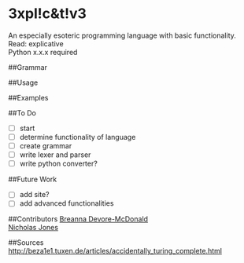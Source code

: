 3xpl!c&t!v3 
===========

An especially esoteric programming language with basic functionality.
Read: explicative  
Python x.x.x required  

##Grammar

##Usage

##Examples

##To Do
- [ ] start  
- [ ] determine functionality of language  
- [ ] create grammar  
- [ ] write lexer and parser  
- [ ] write python converter?

##Future Work
- [ ] add site?
- [ ] add advanced functionalities  

##Contributors
[Breanna Devore-McDonald](breanna-devore-mcdonald.herokuapp.com)  
[Nicholas Jones](www.nicholascjones.com)  

##Sources
http://beza1e1.tuxen.de/articles/accidentally_turing_complete.html
